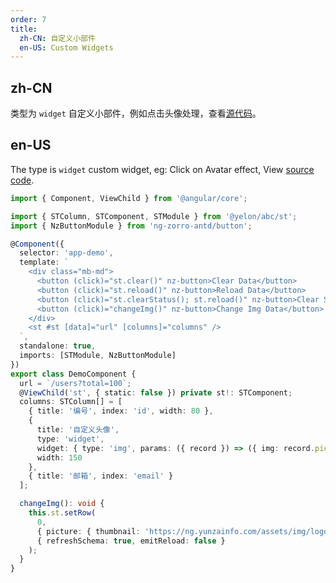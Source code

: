 ```yaml
---
order: 7
title:
  zh-CN: 自定义小部件
  en-US: Custom Widgets
---
```


## zh-CN

类型为 `widget` 自定义小部件，例如点击头像处理，查看[源代码](https://github.com/hbyunzai/yelon/blob/master/src/app/shared/st-widget/img.ts)。

## en-US

The type is `widget` custom widget, eg: Click on Avatar effect, View [source code](https://github.com/hbyunzai/yelon/blob/master/src/app/shared/st-widget/img.ts).

```ts
import { Component, ViewChild } from '@angular/core';

import { STColumn, STComponent, STModule } from '@yelon/abc/st';
import { NzButtonModule } from 'ng-zorro-antd/button';

@Component({
  selector: 'app-demo',
  template: `
    <div class="mb-md">
      <button (click)="st.clear()" nz-button>Clear Data</button>
      <button (click)="st.reload()" nz-button>Reload Data</button>
      <button (click)="st.clearStatus(); st.reload()" nz-button>Clear Status</button>
      <button (click)="changeImg()" nz-button>Change Img Data</button>
    </div>
    <st #st [data]="url" [columns]="columns" />
  `,
  standalone: true,
  imports: [STModule, NzButtonModule]
})
export class DemoComponent {
  url = `/users?total=100`;
  @ViewChild('st', { static: false }) private st!: STComponent;
  columns: STColumn[] = [
    { title: '编号', index: 'id', width: 80 },
    {
      title: '自定义头像',
      type: 'widget',
      widget: { type: 'img', params: ({ record }) => ({ img: record.picture.thumbnail }) },
      width: 150
    },
    { title: '邮箱', index: 'email' }
  ];

  changeImg(): void {
    this.st.setRow(
      0,
      { picture: { thumbnail: 'https://ng.yunzainfo.com/assets/img/logo-color.svg' } },
      { refreshSchema: true, emitReload: false }
    );
  }
}
```
